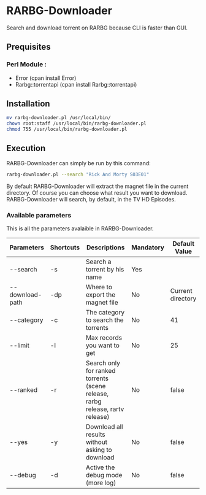 # RARBG-Downloader
Search and download torrent on RARBG because CLI is faster than GUI.

## Prequisites

### Perl Module :
* Error (cpan install Error)
* Rarbg::torrentapi (cpan install Rarbg::torrentapi)

## Installation

```sh
mv rarbg-downloader.pl /usr/local/bin/
chown root:staff /usr/local/bin/rarbg-downloader.pl
chmod 755 /usr/local/bin/rarbg-downloader.pl
```

## Execution

RARBG-Downloader can simply be run by this command:

```sh
rarbg-downloader.pl --search "Rick And Morty S03E01"
```
By default RARBG-Downloader will extract the magnet file in the current directory. Of course you can choose what result you want to download. RARBG-Downloader will search, by default, in the TV HD Episodes.

### Available parameters
This is all the parameters avalaible in RARBG-Downloader.

| Parameters        | Shortcuts | Descriptions  | Mandatory | Default Value |
|-------------------|-----------|---------------|-----------|---------------|
| --search          | -s        | Search a torrent by his name     | Yes | |
| --download-path   | -dp       | Where to export the magnet file  | No | Current directory |
| --category        | -c        | The category to search the torrents  | No | 41 |
| --limit           | -l        | Max records you want to get  | No | 25 |
| --ranked          | -r        | Search only for ranked torrents (scene release, rarbg release, rartv release)  | No | false |
| --yes             | -y        | Download all results without asking to download   | No | false |
| --debug           | -d        | Active the debug mode (more log)   | No | false |
